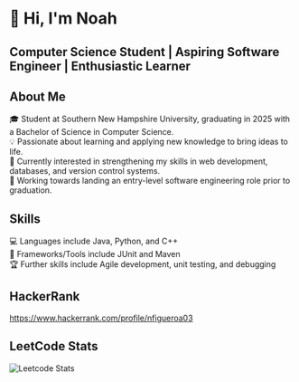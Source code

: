 # 👋 Hi, I'm Noah

## Computer Science Student | Aspiring Software Engineer | Enthusiastic Learner

## About Me

🎓 Student at Southern New Hampshire University, graduating in 2025 with a Bachelor of Science in Computer Science.  
💡 Passionate about learning and applying new knowledge to bring ideas to life.  
🔎 Currently interested in strengthening my skills in web development, databases, and version control systems.  
🚀 Working towards landing an entry-level software engineering role prior to graduation.    

## Skills

💻 Languages include Java, Python, and C++   
🔧 Frameworks/Tools include JUnit and Maven   
🏆 Further skills include Agile development, unit testing, and debugging   

## HackerRank
https://www.hackerrank.com/profile/nfigueroa03

## LeetCode Stats
![Leetcode Stats](https://leetcard.jacoblin.cool/NFig03?theme=dark&font=JetBrains%20Mono)


